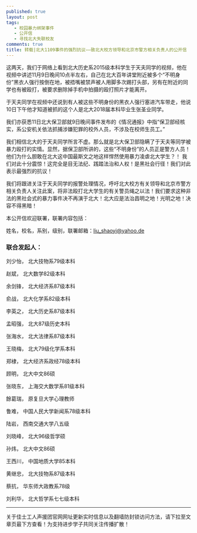 ```yaml
---
published: true
layout: post
tags: 
   - 校园暴力绑架事件
   - 公开信
   - 寻找北大失联校友
comments: true
title: 转载|北大1109事件的强烈抗议——致北大校方领导和北京市警方相关负责人的公开信
---
```


这两天，我们于网络上看到北大历史系2015级本科学生于天夫同学的视频，他在视频中讲述11月9日晚间10点半左右，自己在北大百年讲堂附近被多个“不明身份”黑衣人强行按倒在地，被捂嘴被禁声被人用脚多次踢打头部，另有在附近的同学也有被殴打，被要求删除掉手机中拍摄的殴打照片才能离开。

于天夫同学在视频中还说到有人被这些不明身份的黑衣人强行塞进汽车带走，他说10日下午他才知道被抓的这个人是北大2018届本科毕业生张圣业同学。

我们亦获悉11日北大保卫部就9日晚间事件发布的《情况通报》中指“保卫部经核实，系公安机关依法抓捕涉嫌犯罪的校外人员，不涉及在校师生员工。”

我们相信北大的于天夫同学所言不虚。那么就是北大保卫部隐瞒了于天夫等同学被暴力殴打的实情。显然，据保卫部所讲的，这些“不明身份”的人员正是警方人员！他们为什么胆敢在北大这中国最斯文之地这样悍然使用暴力凌虐北大学生？！ 我们对此十分震惊！这完全是目无法纪、践踏法治和人权！是黑社会行径！我们对此表示最强烈的抗议！

我们将跟进关注于天夫同学的报警处理情况，呼吁北大校方有关领导和北京市警方相关负责人关注此案，将非法殴打北大学生的有关警员绳之以法！我们要求这种非法的黑社会式的暴力事件决不再演于北大！北大应是法治昌明之地！光明之地！决容不得黑暗！

本公开信欢迎联署，联署内容包括：

姓名，校名，系别，级别，联署邮箱：liu_shaoyi@yahoo.de

### 联合发起人：

刘少怡，   北大技物系79级本科

赵斌，   北大数学82级本科

余剑锋，   北大经济系87级本科

俞战，   北大化学系82级本科

李英之，   北大历史系87级本科

孟昭强，   北大87级历史本科

张海水，   北大法律系87级本科

王晓梅，  北大79级化学系本科

郑棣，   北大经济系政经78级本科

顾明，   北大中文86硕

张晓东，   上海交大数学系81级本科

餘葛瑞，   原复旦大学心理教师

鲁难，   中国人民大学新闻系78级本科

陆岩，   西南交通大学八五级

刘晓峰，   北大96级哲学硕

孙炜，   北大中文86硕

王西川，   中国地质大学85本科

黄继忠，   北大技物系87级本科

蔡抗，   华东师大政教系78级

刘利华，   北大哲学系七七级本科

---
关于佳士工人声援团官网网址更新实时信息以及翻墙防封锁访问方法，请下拉至文章页最下方查看！为支持进步学子共同关注传播扩散！
